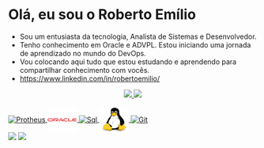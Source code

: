 # Olá, eu sou o Roberto Emílio

- Sou um entusiasta da tecnologia,  Analista de Sistemas e Desenvolvedor.
- Tenho conhecimento em Oracle e ADVPL. Estou iniciando uma jornada de aprendizado no mundo do DevOps.
- Vou colocando aqui tudo que estou estudando e aprendendo para compartilhar conhecimento com vocês.
- <a href= "https://www.linkedin.com/in/robertoemilio/" target="_blank">https://www.linkedin.com/in/robertoemilio/</a>

<div align="center">
  <a href="https://github.com/robertoemilio">
  <img height="150em" src="https://github-readme-stats.vercel.app/api?username=robertoemilio&show_icons=true&theme=blue-green&include_all_commits=true&count_private=true"/>
  <img height="150em" src="https://github-readme-stats.vercel.app/api/top-langs/?username=robertoemilio&layout=compact&langs_count=7&theme=blue-green"/>
</div>
  
<div style="display: inline_block"><br>
  <img align="center" alt="Protheus" height="40" width="110" src="https://ds.totvs.com/tds11_3/images/logo-totvs.png"/>
  <img align="center" alt="Oracle" height="50" width="60" src="https://raw.githubusercontent.com/devicons/devicon/master/icons/oracle/oracle-original.svg"/>
  <img align="center" alt="Sql" height="40" width="50" src="https://icon2.cleanpng.com/20180320/lrw/kisspng-oracle-sql-developer-oracle-database-pl-sql-oracle-vector-sql-server-icon-5ab0cd69949b77.5546141815215363616087.jpg"/>
  <img align="center" alt="Linux" height="50" width="60" src="https://raw.githubusercontent.com/devicons/devicon/master/icons/linux/linux-original.svg"/>
  <img align="center" alt="Git" height="40" width="50" src="https://cdn.jsdelivr.net/gh/devicons/devicon/icons/git/git-plain-wordmark.svg">   
</div>
 
 
 <div>
 <a href = "mailto:robertoemilio1@gmail.com"><img src="https://img.shields.io/badge/Gmail-D14836?style=for-the-badge&logo=gmail&logoColor=white" target="_blank"></a>
 <a href="https://www.linkedin.com/in/robertoemilio" target="_blank"><img src="https://img.shields.io/badge/-LinkedIn-%230077B5?style=for-the-badge&logo=linkedin&logoColor=white" target="_blank"></a>
 </div>

